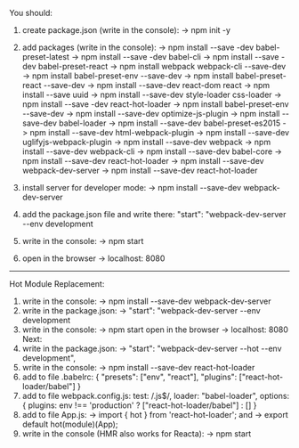 You should:
1. create package.json (write in the console):
-> npm init -y
2. add packages (write in the console):
-> npm install --save -dev babel-preset-latest
-> npm install --save -dev babel-cli
-> npm install --save -dev babel-preset-react
-> npm install webpack webpack-cli --save-dev
-> npm install babel-preset-env --save-dev
-> npm install babel-preset-react --save-dev
-> npm install --save-dev react-dom react
-> npm install --save uuid
-> npm install --save-dev style-loader css-loader
-> npm install --save -dev react-hot-loader
-> npm install babel-preset-env --save-dev
-> npm install --save-dev optimize-js-plugin
-> npm install --save-dev babel-loader
-> npm install --save-dev babel-preset-es2015
-> npm install --save-dev html-webpack-plugin
-> npm install --save-dev uglifyjs-webpack-plugin
-> npm install --save-dev webpack
-> npm install --save-dev webpack-cli
-> npm install --save-dev babel-core
-> npm install --save-dev react-hot-loader
-> npm install --save-dev webpack-dev-server
-> npm install --save-dev react-hot-loader

3. install server for developer mode:
-> npm install --save-dev webpack-dev-server
4. add the package.json file and write there: "start": "webpack-dev-server --env development

5. write in the console:
-> npm start
6. open in the browser -> localhost: 8080
-------------------------------------------------------------------
Hot Module Replacement:
1. write in the console:
-> npm install --save-dev webpack-dev-server
2. write in the package.json:
-> "start": "webpack-dev-server --env development
3. write in the console:
-> npm start
 open in the browser -> localhost: 8080
Next:
4. write in the package.json:
-> "start": "webpack-dev-server --hot --env development",
5. write in the console:
-> npm install --save-dev react-hot-loader
6. add to file .babelrc:
{
  "presets": ["env", "react"],
  "plugins": ["react-hot-loader/babel"]
}
7. add to file webpack.config.js:
test: /\.js$/,
loader: "babel-loader",
options: {
    plugins: env !== 'production' ? ["react-hot-loader/babel"] : []
}
8. add to file App.js:
-> import { hot } from 'react-hot-loader';
and
-> export default hot(module)(App);
9. write in the console (HMR also works for Reacta):
-> npm start
